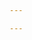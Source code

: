 ```yaml
---

---
```


<!-- layout: page
title: "Reporting"
permalink: /ReportingResults/ -->

<!-- ## Statistics -->
<!--
### Numbers

- If your measurement is a physical quantity, _always_ accompany it with the physical units it was measured in.
Separate the unit with a small-space `\,` in Latex, e.g., `3\,m`, or using option-space in a text editor.

### Precision

Think about the number of significant figures that you report your measurements to.
Do not specify a quantity to greater precision than the order of magnitude of error in the measurement of that quantity.

- If you have an error associated with a measurement, (3.421 +/- 0.5), this tells you explicitly where the precision of the measurement is irrelevant: 3.4 +/- 0.5.
- _p_-values should always be reported to one significant figure (e.g., 0.04, not 0.037621). Ain't no one be caring about further precision.

## Text

- Use ampersands only when desperate for space (e.g., in tables).
- Semicolon must be followed by a full sentence (unless used to separate list items). -->
